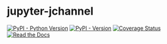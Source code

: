 jupyter-jchannel
================

[![PyPI - Python Version](https://img.shields.io/pypi/pyversions/jupyter-jchannel)](https://devguide.python.org/versions/)
[![PyPI - Version](https://img.shields.io/pypi/v/jupyter-jchannel)](https://pypi.org/project/jupyter-jchannel/)
[![Coverage Status](https://coveralls.io/repos/github/hashiprobr/jupyter-jchannel/badge.svg)](https://coveralls.io/github/hashiprobr/jupyter-jchannel)
[![Read the Docs](https://readthedocs.org/projects/jupyter-jchannel/badge/)](http://jupyter-jchannel.readthedocs.io)
